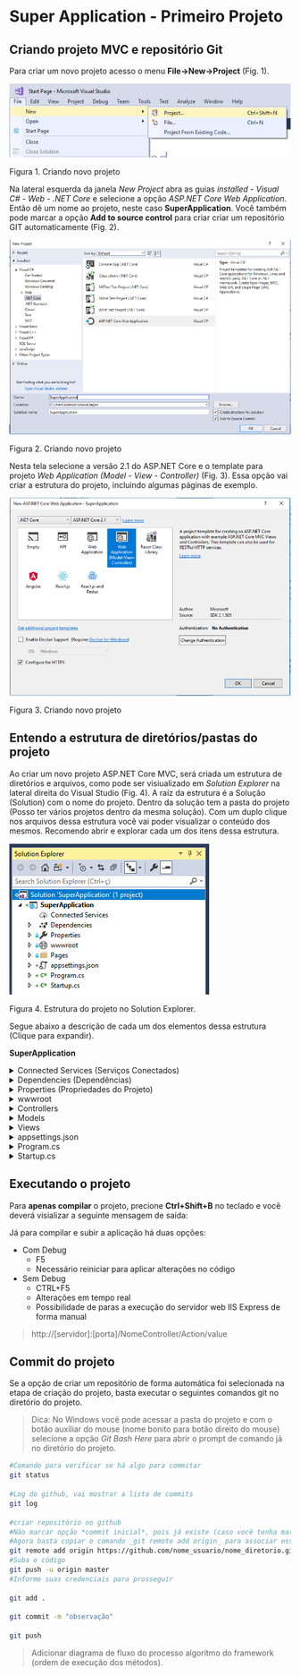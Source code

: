 # Super Application - Primeiro Projeto

## Criando projeto MVC e repositório Git

Para criar um novo projeto acesso o menu **File->New->Project** (Fig. 1).

![First_img](/aspnetcoremvc/assets/img/ambiente01.png)

Figura 1. Criando novo projeto

Na lateral esquerda da janela _New Project_ abra as guias _installed - Visual C# - Web - .NET Core_ e selecione a opção _ASP.NET Core Web Application_. Então dê um nome ao projeto, neste caso **SuperApplication**. Você também pode marcar a opção **Add to source control** para criar criar um repositório GIT automaticamente (Fig. 2).

![Second_img](/aspnetcoremvc/assets/img/ambiente02.png)

Figura 2. Criando novo projeto

Nesta tela selecione a versão 2.1 do ASP.NET Core e o template para projeto _Web Application (Model - View - Controller)_ (Fig. 3). Essa opção vai criar a estrutura do projeto, incluindo algumas páginas de exemplo.

![Second_img](/aspnetcoremvc/assets/img/ambiente03.png)

Figura 3. Criando novo projeto


## Entendo a estrutura de diretórios/pastas do projeto

Ao criar um novo projeto ASP.NET Core MVC, será criada um estrutura de diretórios e arquivos, como pode ser visiualizado em _Solution Explorer_ na lateral direita do Visual Studio (Fig. 4). A raíz da estrutura é a Solução (Solution) com o nome do projeto. Dentro da solução tem a pasta do projeto (Posso ter vários projetos dentro da mesma solução). Com um duplo clique nos arquivos dessa estrutura você vai poder visualizar o conteúdo dos mesmos. Recomendo abrir e explorar cada um dos itens dessa estrutura. 

![Second_img](/aspnetcoremvc/assets/img/ambiente06.png)

Figura 4. Estrutura do projeto no Solution Explorer.

Segue abaixo a descrição de cada um dos elementos dessa estrutura (Clique para expandir). 

**SuperApplication**
 <details>
  <summary>Connected Services (Serviços Conectados)</summary>
 Todo projeto pode estar conectado à alguns serviços online como github e outros serviços de nuvem providos pela Azure, AWS, etc.
 </details>
  <details>
  <summary>Dependencies (Dependências)</summary>
 Aqui estão configuradas algumas dependências do projeto, como o SDK do ASP.NET na versão correta, pacotes do NuGet, como drive de conexão do banco de dados, etc. Além disso também há um item de ferramentas de análise.
 </details>  
 <details>
  <summary>Properties (Propriedades do Projeto)</summary>
 Aqui estão as propriedades do projeto.
 </details>
 <details>
  <summary>wwwroot</summary>
 Neste diretório estão os recursos de front-end da minha aplicação, então temos as pastas _css_, destinado aos arquivos de folha de estilo, _images_, destinada à arquivos de imagens da aplicação, _js_, destinada aos arquivos de código JavaScript e a pasta _lib_, onde serão adicionados todas as bibliotecas utilizadas no projeto, como JQuery e BootStrap. Além disso, ainda há o arquivo _favicon.ico_ da aplicação. 
 
  > Esse diretório funiona muito bem para projetos de pequeno porte. Para projetos de maiores, recomendo a criação de pastas para cada tipo de arquivo de dado armazenado no servidor, como pdf, docx, json, etc (embora esses arquivos devessem estar em um serviço de Storage como o S3). Me perguntem durante a aula qual seria uma abordagem melhor para projetos maiores.
 
 </details>
 <details>
  <summary>Controllers</summary>
 Pasta destinada às classes Controladores (Controller)
 </details>
 <details>
  <summary>Models</summary>
 Pasta destinada à armazenar os Models e os ViewModels (este último temos que criar na mão)
 </details>
 <details>
  <summary>Views</summary>
 Pasta destinada as telas da minha aplicação. Essa pasta é organizada em subpastas conforme minhas entidades. Em outras palavras, se ru tiver uma entidade chamada Produto, eu terei que criar uma pasta chamada Produto dentro da pasta View, para colocar as telas (os arquivos com extensão _cshtml_) relativos à essa entidade. Os arquivos _.cshtml_  permitem bloco de códigos C# no meio das marcações do HTML.
 
Na subpasta _Shared (Compartilhada)_  há páginas que vão ser utilizadas por mais de um Controlador (Controller). O arquivo _\_Layout.cshtml_ é o responsável por definir o layout básico de todas as páginas, definindo também a importação do JQuery, css, bootstrap e demais dependências gerais. O arquivo _\_ViewStart.cshtml_ define que o layout da aplicação será a partir do arquivo _\_Layout.cshtml_, já o arquivo _\_ViewImports_ define as bibliotecas gerais que que minhas páginas podem usar.
 </details>
 <details>
  <summary>appsettings.json</summary>
  Contém a configuração de recursos externos, como Logging, credenciais do Banco de dados, etc.
 </details>
 <details>
  <summary>Program.cs</summary>
  Este é o aquivo principal, é o ponto de entrada da aplicação, sendo responsável por inicializar a aplicação por meio do método _public void main_, que por padrão invoca o método CreateWebHostBuilder que chama a classe _Startup_.
 </details>
 <details>
  <summary>Startup.cs</summary>
Essa classe contém configurações do meu projeto. Note a dependência com a classe _Configuration_, que já é necessária no método construtor da classe Startup. Essa classe ainda tem dois métodos "principais", sendo o primeiro _ConfigureServices_, responsável por configurar os serviços da aplicação e o segundo _Configure_ responsável pelas configurações relacionadas ao comportamento das requisições HTTP ([pipeline HTTP](https://en.wikipedia.org/wiki/HTTP_pipelining), encontre mais informações [aqui](https://www-archive.mozilla.org/projects/netlib/http/pipelining-faq.html)). Ou seja, neste método podemos configurar midlewares para interseptar e tratar as requisições HTTP. 
Ainda no método _Configure_, temos as definições das rotas. Neste caso, a rota básica padrão (Default) da aplicação vai ser o controlador Home e a ação Index (que é um método da classe _HomeController_). Então se eu acessar o servidor sem passar um endereço, ele vai por padrão acessar a ação Index do controlador Home.
 
 ```C#
 //Arquivo Startup.cs
     app.UseMvc(routes =>
     {
         routes.MapRoute(
             name: "default",
             template: "{controller=Home}/{action=Index}/{id?}");
     });
 
 ```
 
 </details>
 
## Executando o projeto

Para **apenas compilar** o projeto, precione **Ctrl+Shift+B** no teclado e você deverá visializar a seguinte mensagem de saída:


Já para compilar e subir a aplicação há duas opções:

 - Com Debug
   - F5
   - Necessário reiniciar para aplicar alterações no código
 - Sem Debug
   - CTRL+F5
   - Alterações em tempo real
   - Possibilidade de paras a execução do servidor web IIS Express de forma manual



 > http://[servidor]:[porta]/NomeController/Action/value
 
 ## Commit do projeto
 
 Se a opção de criar um repositório de forma automática foi selecionada na etapa de criação do projeto, basta executar o seguintes comandos git no diretório do projeto.
 
  > Dica: No Windows você pode acessar a pasta do projeto e com o botão auxiliar do mouse (nome bonito para botão direito do mouse) selecione a opção _Git Bash Here_ para abrir o prompt de comando já no diretório do projeto.
 
 ```bash
#Comando para verificar se há algo para commitar
git status

#Log do github, vai mostrar a lista de commits
git log 

#criar repositório no github
#Não marcar opção *commit inicial*, pois já existe (caso você tenha marcado a opção na hora da criação do projeto).
#Agora basta copiar o comando _git remote add origin_ para associar esse repositório com o diretório do meu computador.
git remote add origin https://github.com/nome_usuario/nome_diretorio.git
#Suba o código
git push -u origin master
#Informe suas credenciais para prosseguir

git add .

git commit -m "observação"

git push
 ```
 
 
 > Adicionar diagrama de fluxo do processo algoritmo do framework (ordem de execução dos métodos).
